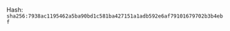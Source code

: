 
<!--
SPDX-License-Identifier: Declaratory-Royalty  
// Hash: sha256:408ac39ba11fba6606107edb295f6d7c5ae8e6573f98e7a4913c2029e3b2600c
🔒 Holmes Enforcement Model (HEM) – Declaratory Sovereign Logic  
🧠 Author: Mr. Holmes  
📜 License: Declaratory Royalty License (see LICENSE-HEM.md)  
📁 Repository: https://github.com/Gamerdudee/holmes-enforcement-model  
-->
Hash:
`sha256:7938ac1195462a5ba90bd1c581ba427151a1adb592e6af79101679702b3b4ebf`








